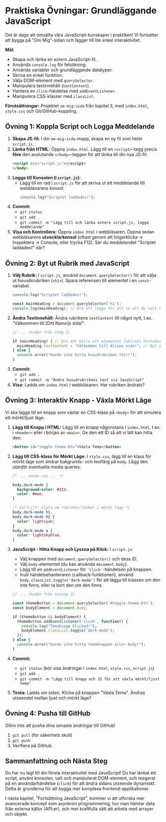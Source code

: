 # Praktiska Övningar: Grundläggande JavaScript

Det är dags att omsätta våra JavaScript-kunskaper i praktiken! Vi fortsätter att bygga på "Om Mig"-sidan och lägger till lite enkel interaktivitet.

**Mål:**
*   Skapa och länka en extern JavaScript-fil.
*   Använda `console.log` för felsökning.
*   Använda variabler och grundläggande datatyper.
*   Skriva en enkel funktion.
*   Välja DOM-element med `querySelector`.
*   Manipulera textinnehåll (`textContent`).
*   Hantera en `click`-händelse med `addEventListener`.
*   Manipulera CSS-klasser med `classList`.

**Förutsättningar:** Projektet `om-mig-sida` från kapitel 3, med `index.html`, `style.css` och Git/GitHub-koppling.

## Övning 1: Koppla Script och Logga Meddelande

1.  **Skapa JS-fil:** I din `om-mig-sida`-mapp, skapa en ny fil som heter `script.js`.
2.  **Länka från HTML:** Öppna `index.html`. Lägg till en `<script>`-tagg precis **före** den avslutande `</body>`-taggen för att länka till din nya JS-fil:
    ```html
    <script src="script.js"></script>
    </body>
    ```
3.  **Logga till Konsolen (i `script.js`):**
    *   Lägg till en rad i `script.js` för att skriva ut ett meddelande till webbläsarens konsol:
        ```javascript
        console.log("Scriptet laddades!");
        ```
4.  **Commit:**
    *   `git status`
    *   `git add .`
    *   `git commit -m "Lägg till och länka extern script.js, logga meddelande"`
5.  **Visa och Kontrollera:** Öppna `index.html` i webbläsaren. Öppna sedan webbläsarens **utvecklarkonsol** (oftast genom att högerklicka -> Inspektera -> Console, eller trycka F12). Ser du meddelandet "Scriptet laddades!" där?

## Övning 2: Byt ut Rubrik med JavaScript

1.  **Välj Rubrik:** I `script.js`, använd `document.querySelector()` för att välja ut huvudsrubriken (`<h1>`). Spara referensen till elementet i en `const`-variabel.
    ```javascript
    console.log("Scriptet laddades!");

    const mainHeading = document.querySelector('h1');
    console.log(mainHeading); // Bra att logga för att se att du valt rätt element
    ```
2.  **Ändra Textinnehåll:** Ändra rubrikens `textContent` till något nytt, t.ex. "Välkommen till [Ditt Namn]s sida!".
    ```javascript
    // ... (koden från steg 1)

    if (mainHeading) { // Bra att kolla att elementet faktiskt hittades
      mainHeading.textContent = "Välkommen till Alices sida!"; // Byt ut Alice mot ditt namn
    } else {
      console.error("Kunde inte hitta huvudrubriken (h1)!");
    }
    ```
3.  **Commit:**
    *   `git add .`
    *   `git commit -m "Ändra huvudrubrikens text via JavaScript"`
4.  **Visa:** Ladda om `index.html` i webbläsaren. Har rubriken ändrats?

## Övning 3: Interaktiv Knapp - Växla Mörkt Läge

Vi ska lägga till en knapp som växlar en CSS-klass på `<body>` för att simulera ett mörkt/ljust läge.

1.  **Lägg till Knapp i HTML:** Lägg till en knapp någonstans i `index.html`, t.ex. i `<header>` eller i början av `<main>`. Ge den ett ID så att vi lätt kan hitta den.
    ```html
    <button id="toggle-theme-btn">Växla Tema</button>
    ```
2.  **Lägg till CSS-klass för Mörkt Läge:** I `style.css`, lägg till en klass för mörkt läge som ändrar bakgrunds- och textfärg på `body`. Lägg den *utanför* eventuella media queries.
    ```css
    /* ... annan css ... */

    body.dark-mode {
      background-color: #222;
      color: #eee;
    }

    /* Valfritt: Styla om rubriker/länkar i mörkt läge */
    body.dark-mode h1,
    body.dark-mode h2 {
      color: lightcyan;
    }
    body.dark-mode a {
      color: lightskyblue;
    }
    ```
3.  **JavaScript - Hitta Knapp och Lyssna på Klick:** I `script.js`:
    *   Välj knappen med `document.querySelector()` och dess ID.
    *   Välj `body`-elementet (du kan använda `document.body`).
    *   Lägg till en `addEventListener` för `'click'`-händelsen på knappen.
    *   Inuti händelsehanteraren (callback-funktionen), använd `body.classList.toggle('dark-mode')` för att lägga till klassen om den inte finns, eller ta bort den om den finns.

    ```javascript
    // ... (koden från övning 2)

    const themeButton = document.querySelector('#toggle-theme-btn');
    const bodyElement = document.body;

    if (themeButton && bodyElement) {
      themeButton.addEventListener('click', function() {
        console.log("Temaknapp klickad!");
        bodyElement.classList.toggle('dark-mode');
      });
    } else {
      console.error("Kunde inte hitta temaknappen eller body!");
    }
    ```
4.  **Commit:**
    *   `git status` (bör visa ändringar i `index.html`, `style.css`, `script.js`)
    *   `git add .`
    *   `git commit -m "Lägg till knapp och JS för att växla mörkt/ljust tema"`
5.  **Testa:** Ladda om sidan. Klicka på knappen "Växla Tema". Ändras utseendet mellan ljust och mörkt läge?

## Övning 4: Pusha till GitHub

Glöm inte att pusha dina senaste ändringar till GitHub!

1.  `git pull` (för säkerhets skull)
2.  `git push`
3.  Verifiera på GitHub.

## Sammanfattning och Nästa Steg

Du har nu lagt till din första interaktivitet med JavaScript! Du har länkat ett script, använt konsolen, valt och manipulerat DOM-element, och reagerat på en användarhändelse (`click`) för att ändra sidans utseende dynamiskt. Detta är grunderna för att bygga mer komplexa frontend-applikationer.

I nästa kapitel, "Fortsättning JavaScript", kommer vi att utforska mer avancerade koncept som asynkron programmering, hur man hämtar data från externa källor (API:er), och mer kraftfulla sätt att arbeta med arrayer och objekt.